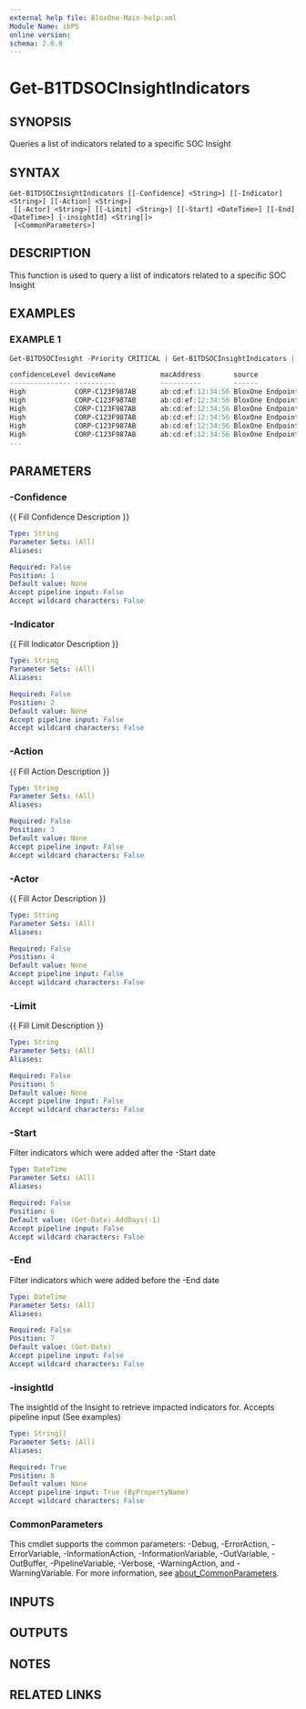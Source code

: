 ```yaml
---
external help file: BloxOne-Main-help.xml
Module Name: ibPS
online version:
schema: 2.0.0
---
```


# Get-B1TDSOCInsightIndicators

## SYNOPSIS
Queries a list of indicators related to a specific SOC Insight

## SYNTAX

```
Get-B1TDSOCInsightIndicators [[-Confidence] <String>] [[-Indicator] <String>] [[-Action] <String>]
 [[-Actor] <String>] [[-Limit] <String>] [[-Start] <DateTime>] [[-End] <DateTime>] [-insightId] <String[]>
 [<CommonParameters>]
```

## DESCRIPTION
This function is used to query a list of indicators related to a specific SOC Insight

## EXAMPLES

### EXAMPLE 1
```powershell
Get-B1TDSOCInsight -Priority CRITICAL | Get-B1TDSOCInsightIndicators | ft -AutoSize

confidenceLevel deviceName           macAddress        source           osVersion    action         policy                   deviceIp       query                                                                                                   queryType
--------------- ----------           ----------        ------           ---------    ------         ------                   --------       -----                                                                                                   ---------
High            CORP-C123F987AB      ab:cd:ef:12:34:56 BloxOne Endpoint macOS 14.2.1 Block          Global_Security_Policy   212.204.104.50 shrijyotishgurukulam.com                                                                                A
High            CORP-C123F987AB      ab:cd:ef:12:34:56 BloxOne Endpoint macOS 14.2.1 Block          Global_Security_Policy   80.187.83.226  shrijyotishgurukulam.com                                                                                A
High            CORP-C123F987AB      ab:cd:ef:12:34:56 BloxOne Endpoint macOS 14.2.1 Block          Global_Security_Policy   80.187.83.226  shrijyotishgurukulam.com                                                                                A
High            CORP-C123F987AB      ab:cd:ef:12:34:56 BloxOne Endpoint macOS 14.2.1 Block          Global_Security_Policy   212.204.104.50 652.0b47e9309fb5620e056948650f7555d2603ab1f3b003fa2c07ed52.dxkeu0.scrn.586a62459e.veryfastsecureweb.com SRV
High            CORP-C123F987AB      ab:cd:ef:12:34:56 BloxOne Endpoint macOS 14.2.1 Block          Global_Security_Policy   212.204.104.50 638.e23d3d370f0dfd11bed838eaa21a7f40dff881736ea3d693cd1d23.dxkeu0.scrn.586a62459e.youfastsecureweb.com  A
High            CORP-C123F987AB      ab:cd:ef:12:34:56 BloxOne Endpoint macOS 14.2.1 Block          Global_Security_Policy   212.204.104.50 640.ca7a785bcb1c518c35a3d4b6111111111111111111111111111111.dxkeu0.scrn.586a62459e.veryfastsecureweb.com CNAME
...
```

## PARAMETERS

### -Confidence
{{ Fill Confidence Description }}

```yaml
Type: String
Parameter Sets: (All)
Aliases:

Required: False
Position: 1
Default value: None
Accept pipeline input: False
Accept wildcard characters: False
```

### -Indicator
{{ Fill Indicator Description }}

```yaml
Type: String
Parameter Sets: (All)
Aliases:

Required: False
Position: 2
Default value: None
Accept pipeline input: False
Accept wildcard characters: False
```

### -Action
{{ Fill Action Description }}

```yaml
Type: String
Parameter Sets: (All)
Aliases:

Required: False
Position: 3
Default value: None
Accept pipeline input: False
Accept wildcard characters: False
```

### -Actor
{{ Fill Actor Description }}

```yaml
Type: String
Parameter Sets: (All)
Aliases:

Required: False
Position: 4
Default value: None
Accept pipeline input: False
Accept wildcard characters: False
```

### -Limit
{{ Fill Limit Description }}

```yaml
Type: String
Parameter Sets: (All)
Aliases:

Required: False
Position: 5
Default value: None
Accept pipeline input: False
Accept wildcard characters: False
```

### -Start
Filter indicators which were added after the -Start date

```yaml
Type: DateTime
Parameter Sets: (All)
Aliases:

Required: False
Position: 6
Default value: (Get-Date).AddDays(-1)
Accept pipeline input: False
Accept wildcard characters: False
```

### -End
Filter indicators which were added before the -End date

```yaml
Type: DateTime
Parameter Sets: (All)
Aliases:

Required: False
Position: 7
Default value: (Get-Date)
Accept pipeline input: False
Accept wildcard characters: False
```

### -insightId
The insightId of the Insight to retrieve impacted indicators for. 
Accepts pipeline input (See examples)

```yaml
Type: String[]
Parameter Sets: (All)
Aliases:

Required: True
Position: 8
Default value: None
Accept pipeline input: True (ByPropertyName)
Accept wildcard characters: False
```

### CommonParameters
This cmdlet supports the common parameters: -Debug, -ErrorAction, -ErrorVariable, -InformationAction, -InformationVariable, -OutVariable, -OutBuffer, -PipelineVariable, -Verbose, -WarningAction, and -WarningVariable. For more information, see [about_CommonParameters](http://go.microsoft.com/fwlink/?LinkID=113216).

## INPUTS

## OUTPUTS

## NOTES

## RELATED LINKS
